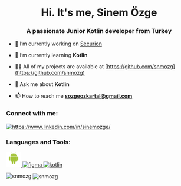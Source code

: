 <h1 align="center">Hi. It's me, Sinem Özge</h1>
<h3 align="center">A passionate Junior Kotlin developer from Turkey</h3>

- 🔭 I’m currently working on [Securion](https://github.com/snmozg/Securion)
- 🌱 I’m currently learning **Kotlin**

- 👨‍💻 All of my projects are available at [https://github.com/snmozg](https://github.com/snmozg)

- 💬 Ask me about **Kotlin**

- 📫 How to reach me **sozgeozkartal@gmail.com**

<h3 align="left">Connect with me:</h3>
<p align="left">
<a href="https://linkedin.com/in/https://www.linkedin.com/in/sinemozge/" target="blank"><img align="center" src="https://raw.githubusercontent.com/rahuldkjain/github-profile-readme-generator/master/src/images/icons/Social/linked-in-alt.svg" alt="https://www.linkedin.com/in/sinemozge/" height="30" width="40" /></a>
</p>

<h3 align="left">Languages and Tools:</h3>
<p align="left"> <a href="https://developer.android.com" target="_blank" rel="noreferrer"> <img src="https://raw.githubusercontent.com/devicons/devicon/master/icons/android/android-original-wordmark.svg" alt="android" width="40" height="40"/> </a> <a href="https://www.figma.com/" target="_blank" rel="noreferrer"> <img src="https://www.vectorlogo.zone/logos/figma/figma-icon.svg" alt="figma" width="40" height="40"/> </a> <a href="https://kotlinlang.org" target="_blank" rel="noreferrer"> <img src="https://www.vectorlogo.zone/logos/kotlinlang/kotlinlang-icon.svg" alt="kotlin" width="40" height="40"/> </a> </p>

<p><img align="left" src="https://github-readme-stats.vercel.app/api/top-langs?username=snmozg&show_icons=true&theme=dark&title_color=ffffff&text_color=ffffff&locale=en&layout=compact" alt="snmozg" /></p>

<p>&nbsp;<img align="center" src="https://github-readme-stats.vercel.app/api?username=snmozg&show_icons=true&theme=dark&title_color=ffffff&text_color=ffffff&locale=en" alt="snmozg" /></p>
